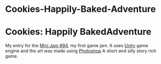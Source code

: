 # Cookies-Happily-Baked-Adventure
# Cookies: Happily BakedAdventure
My entry for the [Mini Jam #94](https://itch.io/jam/mini-jam-94-baking), my first game jam.
It uses [Unity](https://unity.com) game engine and the art was made using [Photoshop](https://www.adobe.com/products/photoshop.html)
A short and silly story rich game.
